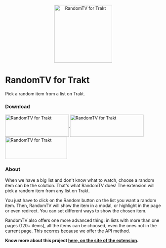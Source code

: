 <p align="center">
    <img align="center" src="https://raw.githubusercontent.com/enzon19/randomtv/main/assets/logo512.png" alt="RandomTV for Trakt" width="187" height="187">
</p>

# RandomTV for Trakt
Pick a random item from a list on Trakt.

### Download
<a href="https://addons.mozilla.org/en-US/firefox/addon/randomtv-for-trakt/">
    <img align="center" src="https://ffp4g1ylyit3jdyti1hqcvtb-wpengine.netdna-ssl.com/addons/files/2015/11/get-the-addon.png" alt="RandomTV for Trakt" width="206" height="72">
</a>
<a href="https://chrome.google.com/webstore/detail/randomtv/eankjgfbmcakoobgeejngglbdikgiibl">
    <img align="center" src="https://storage.googleapis.com/web-dev-uploads/image/WlD8wC6g8khYWPJUsQceQkhXSlv1/HRs9MPufa1J1h5glNhut.png" alt="RandomTV for Trakt" width="238" height="72">
</a>
<a href="https://microsoftedge.microsoft.com/addons/detail/randomtv/hmknemmgpfmbcjnedfoboajnheffiino">
    <img align="center" src="https://getbadgecdn.azureedge.net/images/English_L.png" alt="RandomTV for Trakt" width="200" height="72">
</a>

### About
When we have a big list and don't know what to watch, choose a random item can be the solution. That's what RandomTV does! The extension will pick a random item from any list on Trakt.

You just have to click on the Random button on the list you want a random item. Then, RandomTV will show the item in a modal, or highlight in the page or even redirect. You can set different ways to show the chosen item.

RandomTV also offers one more advanced thing: in lists with more than one pages (120+ items), all the items can be choosed, even the ones not in the current page. This ocorres because we offer the API method.

**Know more about this project [here, on the site of the extension](https://randomtv.enzon19.com).**
